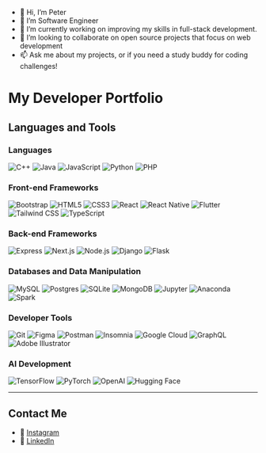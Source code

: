 - 👋 Hi, I’m Peter
- 👀 I’m Software Engineer
- 🌱  I’m currently working on improving my skills in full-stack development.
- 💞️ I’m looking to collaborate on open source projects that focus on web development 
- 📫 Ask me about my projects, or if you need a study buddy for coding challenges!

# My Developer Portfolio

## Languages and Tools

### Languages
![C++](https://img.shields.io/badge/-C++-00599C?logo=cplusplus&logoColor=white&style=flat-square)
![Java](https://img.shields.io/badge/-Java-007396?logo=java&logoColor=white&style=flat-square)
![JavaScript](https://img.shields.io/badge/-JavaScript-F7DF1E?logo=javascript&logoColor=black&style=flat-square)
![Python](https://img.shields.io/badge/-Python-3776AB?logo=python&logoColor=white&style=flat-square)
![PHP](https://img.shields.io/badge/-PHP-777BB4?logo=php&logoColor=white&style=flat-square)

### Front-end Frameworks
![Bootstrap](https://img.shields.io/badge/-Bootstrap-7952B3?logo=bootstrap&logoColor=white&style=flat-square)
![HTML5](https://img.shields.io/badge/-HTML5-E34F26?logo=html5&logoColor=white&style=flat-square)
![CSS3](https://img.shields.io/badge/-CSS3-1572B6?logo=css3&logoColor=white&style=flat-square)
![React](https://img.shields.io/badge/-React-61DAFB?logo=react&logoColor=black&style=flat-square)
![React Native](https://img.shields.io/badge/-React%20Native-61DAFB?logo=react&logoColor=black&style=flat-square)
![Flutter](https://img.shields.io/badge/-Flutter-02569B?logo=flutter&logoColor=white&style=flat-square)
![Tailwind CSS](https://img.shields.io/badge/-Tailwind%20CSS-38B2AC?logo=tailwindcss&logoColor=white&style=flat-square)
![TypeScript](https://img.shields.io/badge/-TypeScript-3178C6?logo=typescript&logoColor=white&style=flat-square)

### Back-end Frameworks
![Express](https://img.shields.io/badge/-Express-000000?logo=express&logoColor=white&style=flat-square)
![Next.js](https://img.shields.io/badge/-Next.js-000000?logo=nextdotjs&logoColor=white&style=flat-square)
![Node.js](https://img.shields.io/badge/-Node.js-339933?logo=node.js&logoColor=white&style=flat-square)
![Django](https://img.shields.io/badge/-Django-092E20?logo=django&logoColor=white&style=flat-square)
![Flask](https://img.shields.io/badge/-Flask-000000?logo=flask&logoColor=white&style=flat-square)

### Databases and Data Manipulation
![MySQL](https://img.shields.io/badge/-MySQL-4479A1?logo=mysql&logoColor=white&style=flat-square)
![Postgres](https://img.shields.io/badge/-PostgreSQL-336791?logo=postgresql&logoColor=white&style=flat-square)
![SQLite](https://img.shields.io/badge/-SQLite-003B57?logo=sqlite&logoColor=white&style=flat-square)
![MongoDB](https://img.shields.io/badge/-MongoDB-47A248?logo=mongodb&logoColor=white&style=flat-square)
![Jupyter](https://img.shields.io/badge/-Jupyter-F37626?logo=jupyter&logoColor=white&style=flat-square)
![Anaconda](https://img.shields.io/badge/-Anaconda-44A833?logo=anaconda&logoColor=white&style=flat-square)
![Spark](https://img.shields.io/badge/-Spark-E25A1C?logo=apache-spark&logoColor=white&style=flat-square)

### Developer Tools
![Git](https://img.shields.io/badge/-Git-F05032?logo=git&logoColor=white&style=flat-square)
![Figma](https://img.shields.io/badge/-Figma-F24E1E?logo=figma&logoColor=white&style=flat-square)
![Postman](https://img.shields.io/badge/-Postman-FF6C37?logo=postman&logoColor=white&style=flat-square)
![Insomnia](https://img.shields.io/badge/-Insomnia-4000BF?logo=insomnia&logoColor=white&style=flat-square)
![Google Cloud](https://img.shields.io/badge/-Google%20Cloud-4285F4?logo=googlecloud&logoColor=white&style=flat-square)
![GraphQL](https://img.shields.io/badge/-GraphQL-E10098?logo=graphql&logoColor=white&style=flat-square)
![Adobe Illustrator](https://img.shields.io/badge/-Adobe%20Illustrator-FF9A00?logo=adobeillustrator&logoColor=white&style=flat-square)

### AI Development
![TensorFlow](https://img.shields.io/badge/-TensorFlow-FF6F00?logo=tensorflow&logoColor=white&style=flat-square)
![PyTorch](https://img.shields.io/badge/-PyTorch-EE4C2C?logo=pytorch&logoColor=white&style=flat-square)
![OpenAI](https://img.shields.io/badge/-OpenAI-412991?logo=openai&logoColor=white&style=flat-square)
![Hugging Face](https://img.shields.io/badge/-Hugging%20Face-FFD21F?logo=huggingface&logoColor=black&style=flat-square)

---

## Contact Me

- 📸 [Instagram](https://www.instagram.com/peter_messay/)
- 💼 [LinkedIn](https://www.linkedin.com/in/peter-messay-84726a319/?lipi=urn%3Ali%3Apage%3Ad_flagship3_feed%3BXVXssjpZQ4aG%2FHgCUQYVQw%3D%3D)
